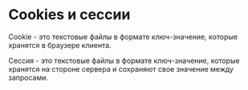 # Cookies и сессии

Cookie - это текстовые файлы в формате ключ-значение, которые хранятся
в браузере клиента.

Сессия - это текстовые файлы в формате ключ-значение, которые хранятся
на стороне сервера и сохраняют свое значение между запросами.
